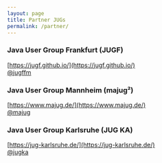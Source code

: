 ```yaml
---
layout: page
title: Partner JUGs
permalink: /partner/
---
```


### Java User Group Frankfurt (JUGF)

<i class="fa fa-home"></i> [https://jugf.github.io/](https://jugf.github.io/)  
<i class="fa fa-twitter"></i> [@jugffm](https://twitter.com/jugffm)


### Java User Group Mannheim (majug²)

<i class="fa fa-home"></i> [https://www.majug.de/](https://www.majug.de/)  
<i class="fa fa-twitter"></i> [@majug](https://twitter.com/majug)


### Java User Group Karlsruhe (JUG KA)

<i class="fa fa-home"></i> [https://jug-karlsruhe.de/](https://jug-karlsruhe.de/)  
<i class="fa fa-twitter"></i> [@jugka](https://twitter.com/jugka)
